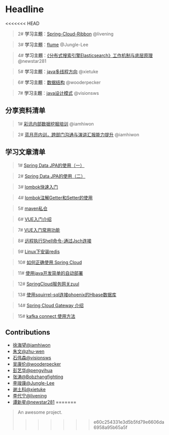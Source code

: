# Headline

<<<<<<< HEAD
> 2# **学习主题**：[Spring-Cloud-Ribbon](https://github.com/iamhiwon/learning-Spring-Cloud-Ribbon/invitations) @livening


> 3# **学习主题**：[flume](https://github.com/iamhiwon/learning-flume/invitations) @Jungle-Lee

> 4# **学习主题**：[《分布式搜索引擎Elasticsearch》工作机制与底层原理](https://github.com/iamhiwon/learning-Elasticsearch/invitations) @newstar281

> 5# **学习主题**：[java多线程方向](https://github.com/iamhiwon/learning-java-multithreading/invitations) @xietuke

> 6# **学习主题**：[数据结构](https://github.com/iamhiwon/learning-data-structure-design/invitations) @wooderpecker

> 7# **学习主题**：[java设计模式](https://github.com/iamhiwon/learning-java-design-pattern/invitations) @visionsws 

## 分享资料清单
> 1# [彩讯内部数据挖掘培训](https://github.com/iamhiwon/sharing-richinfo-datamining) @iamhiwon

> 2# [蓝月亮内训，跨部门沟通与演讲汇报能力提升](https://github.com/iamhiwon/sharing-BM-Communication-and-presentation-skills) @iamhiwon

## 学习文章清单
> 1# [Spring Data JPA的使用（一）](https://github.com/imubu/ubu-learning/blob/master/SpringCloud/Spring%20Data%20JPA%E7%9A%84%E4%BD%BF%E7%94%A8%EF%BC%88%E4%B8%80%EF%BC%89.md)

> 2# [Spring Data JPA的使用（二）](https://github.com/imubu/ubu-learning/blob/master/SpringCloud/Spring%20Data%20JPA%E7%9A%84%E4%BD%BF%E7%94%A8%EF%BC%88%E4%BA%8C%EF%BC%89.md)

> 3# [lombok快速入门](https://www.jianshu.com/p/1e6d585bc1d2)

> 4# [lombok注解Getter和Setter的使用](https://www.jianshu.com/p/bb3f5dd518e8)

> 5# [maven私仓](https://github.com/imubu/ubu-learning/blob/master/Java/maven%E7%A7%81%E4%BB%93.md)

> 6# [VUE入门介绍](https://github.com/imubu/ubu-learning/blob/master/VueJS/VUE%E5%85%A5%E9%97%A8%E4%BB%8B%E7%BB%8D.pdf)

> 7# [VUE入门常用功能](https://github.com/imubu/ubu-learning/blob/master/VueJS/VUE%E5%85%A5%E9%97%A8%E5%B8%B8%E7%94%A8%E5%8A%9F%E8%83%BD.pdf)

> 8# [远程执行Shell命令-通过Jsch连接](https://github.com/imubu/ubu-learning/blob/master/Java/java%20%E8%BF%9C%E7%A8%8B%E6%89%A7%E8%A1%8CShell%E5%91%BD%E4%BB%A4-%E9%80%9A%E8%BF%87Jsch%E8%BF%9E%E6%8E%A5.md)


> 9# [Linux下安装redis](https://github.com/imubu/ubu-learning/blob/master/Linux/Linux%E4%B8%8B%E5%AE%89%E8%A3%85redis.md)

> 10# [如何正确使用 Spring Cloud](https://github.com/imubu/ubu-learning/blob/master/SpringCloud/%E5%A6%82%E4%BD%95%E6%AD%A3%E7%A1%AE%E4%BD%BF%E7%94%A8%20Spring%20Cloud.pdf)

> 11# [使用java开发简单的自动部署](https://github.com/imubu/ubu-learning/blob/master/Java/%E4%BD%BF%E7%94%A8java%E5%BC%80%E5%8F%91%E7%AE%80%E5%8D%95%E7%9A%84%E8%87%AA%E5%8A%A8%E9%83%A8%E7%BD%B2.md)

> 12# [SpringCloud服务网关zuul](https://github.com/imubu/ubu-learning/blob/master/Java/SpringCloud%E6%9C%8D%E5%8A%A1%E7%BD%91%E5%85%B3zuul.md)

> 13# [使用squirrel-sql连接phoenix的Hbase数据库](https://github.com/imubu/ubu-learning/blob/master/Hadoop/Hbase/%E4%BD%BF%E7%94%A8squirrel-sql%E8%BF%9E%E6%8E%A5phoenix%E7%9A%84Hbase%E6%95%B0%E6%8D%AE%E5%BA%93.md)

> 14# [Spring Cloud Gateway 介绍](https://github.com/imubu/ubu-learning/blob/master/SpringCloud/Spring%20Cloud%20Gateway%20%E4%BB%8B%E7%BB%8D.md)

> 15# [kafka connect 使用方法](https://github.com/imubu/ubu-learning/blob/master/Linux/kafka%20connect.md)

## Contributions
+ [徐海望@iamhiwon](https://github.com/iamhiwon)
+ [朱文@zhu-wen](https://github.com/zhu-wen)
+ [石伟森@visionsws](https://github.com/visionsws) 
+ [吴康伦@wooderpecker](https://github.com/wooderpecker) 
+ [彭艺华@pengyihua](https://github.com/pengyihua)
+ [张涛@Bobzhangfighting](https://github.com/Bobzhangfighting)
+ [李竣康@Jungle-Lee](https://github.com/Jungle-Lee)
+ [谢土科@xietuke](https://github.com/xietuke)
+ [李代宁@livening](https://github.com/livening)
+ [谭新星@newstar281](https://github.com/newstar281)
=======
> An awesome project.
>>>>>>> e60c254331e3d5b5fd79e6606da6958a95b65a5f
